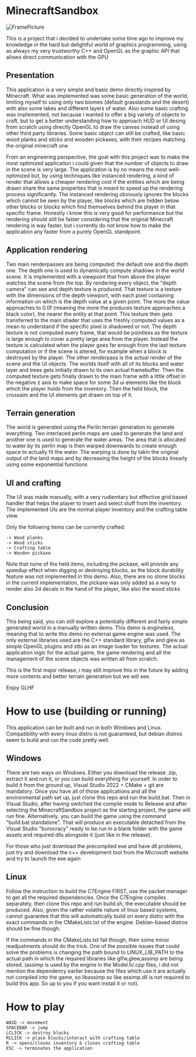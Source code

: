 # MinecraftSandbox

![FramePicture](https://github.com/Carloschi7/MinecraftSandbox/assets/92332381/684dfa01-ec32-46f2-a490-10152f57fee5)


This is a project that i decided to undertake some time ago to improve my knowledge in the hard but delightful world
of graphics programming, using as always my very trustworthy C++ and OpenGL as the graphic API that allows direct
communication with the GPU

## Presentation

This application is a very simple and basic demo directly inspired by Minecraft. What was implemented was some basic generation of the
world, limiting myself to using only two biomes (default grasslands and the desert) with also some lakes and different layers of water.
Also some basic crafting was implemented, not because i wanted to offer a big variety of objects to craft, but to get a better understanding
how to approach HUD or UI desing from scratch using directly OpenGL to draw the canvas instead of using other third party libraries.
Some basic object can still be crafted, like basic wood planks and sticks and wooden pickaxes, with their recipes matching the original minecraft one

From an engineering perspective, the goal with this project was to make the most optimized application i could given that the number of objects to draw in the scene
is very large. The application is by no means the most well-optimized but, by using techniques like instanced rendering, a kind of render that allows a cheaper
rendering cost if the entities which are being drawn share the same properties that is meant to speed up the
rendering process significantly. The instanced rendering obviously ignores the blocks which cannot be seen by the player, like blocks which are hidden below 
other blocks or blocks which find themselves behind the player in that specific frame. Honestly i know this is very good for performance but the rendering
should still be faster considering that the original Minecraft rendering is way faster, but i currently do not know how to make the application any faster
from a purely OpenGL standpoint.

## Application rendering

Two main renderpasses are being computed: the default one and the depth one. The depth one is used to dynamically compute shadows in the world scene.
It is implemented with a viewpoint that from above the player watches the scene from the top. By rendering every object, the "depth camera" can see 
and depth texture is produced. That texture is a texture with the dimensions of the depth viewport, with each pixel containing information on which is
the depth value at a given point. The more the value approaches to 0.0f (meaning the more the produces texture approaches a black color), the nearer the
entity at that point. This texture then gets transferred to the main shader that uses the freshly computed values as a mean to understand if the specific
pixel is shadowed or not. The depth texture is not computed every frame, that would be pointless as the texture is large enough to cover a pretty large area
from the player. Instead the texture is calculated when the player goes far enough from the last texture computation or if the scene is altered, 
for example when a block is destroyed by the player.
The other renderpass is the actual render of the scene and the UI objects. The worlds itself with all of its blocks and water layer and trees gets initially
drawn to its own actual framebuffer. Then the computed texture gets finally drawn to the main frame with a little offset in the negative z axis to make space for 
some 3d ui elements like the block which the player holds from the inventory. Then the held block, the crossaim and the UI elements get drawn on top of it.

## Terrain generation

The world is generated using the Perlin terrain generation to generate everything. Two interlaced perlin maps are used to generate the land and another one
is used to generate the water areas. The area that is allocated to water by its perlin map is then warped downwards to create enough space to actually fit the
water. The warping is done by takin the original output of the land maps and by decreasing the height of the blocks linearly using some exponential functions

## UI and crafting

The UI was made manually, with a very rudiemtary but effective grid based handler that helps the player to insert and select stuff from the inventory.
The implemented UIs are the normal player inventory and the crafting table view.

Only the following items can be currently crafted:

~~~
-> Wood planks
-> Wood sticks
-> Crafting table
-> Wooden pickaxe
~~~

Note that none of the held items, including the pickaxe, will provide any speedup effect when digging or destroying blocks, as the block durability feature
was not implemented in this demo. Also, there are no stone blocks in the current implementation, the pickaxe was only added as a way to render also 2d decals
in the hand of the player, like also the wood sticks

## Conclusion

This being said, you can still explore a potentially different and fairly simple generated world in a manually written demo.
This demo is engineless, meaning that to write this demo no external game engine was used. The only external libraries used are
the C++ standard library, glfw and glew as simple OpenGL plugins and stbi as an image loader for textures.
The actual application logic for the actual game, the game rendering and all the management of the scene objects was written
all from scratch.

This is the first major release, i may still improve this in the future by adding more contents and better terrain generation but we will see.

Enjoy
GLHF

# How to use (building or running)

This application can be built and run in both Windows and Linux. Compatibility with every linux distro is not guaranteed,
but debian distros seem to build and run the code pretty well.

## Windows
There are two ways on Windows. Either you download the release .zip, extract it and run it, or you can build everything for yourself. In order to build it from the ground up, Visual Studio 2022 + CMake + git are mandatory. Once you have all of those applications and all the environmental path set up, just clone this repo and run the build.bat. Then in Visual Studio, after having switched the compile mode to Release and after selecting the MinecraftSandbox
project as the starting project, the game will run fine. Alternatively, you can build the game using the command "build.bat standalone". That will produce an executable detached from the Visual Studio "burocracy" ready
to be run in a blank folder with the game assets and required dlls alongside it (just like in the release).

For those who just download the precompiled exe and have dll problems, just try and download the c++ development tool from the Microsoft website and try to launch the exe again

## Linux
Follow the instruction to build the C7Engine FIRST, use the packet manager to get all the required dependencies. Once the C7Engine compiles separately, then clone this repo and run build.sh, the executable should be produced.
Also, given the rather volatile nature of linux based systems, cannot guarantee that this will automatically build on every distro with the exact commands in the CMakeLists.txt of the engine. Debian-based distros should be fine
though.

If the commands in the CMakeLists.txt fail though, then some minor readjustments should do the trick. One of the possible issues that could solve the problems is changing the path bound to LINUX_LIB_PATH
to the actual path in which the required libraries like glfw,glew,assimp are being stored.
(assimp is used by the engine in the Model.h/.cpp files, i did not mention the dependency earlier because the files which use it are actually not compiled into the game, so libassimp.so like assimp.dll is not required to build this app. So up to you if you want install it or not).


# How to play
~~~
WASD -> movement
SPACEBAR -> jump
LCLICK -> destroy blocks
RCLICK -> place blocks/interact with crafting table
R -> opens/closes inventory & closes crafting table
ESC -> terminates the application
~~~


